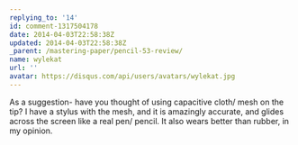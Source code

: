 ```yaml
---
replying_to: '14'
id: comment-1317504178
date: 2014-04-03T22:58:38Z
updated: 2014-04-03T22:58:38Z
_parent: /mastering-paper/pencil-53-review/
name: wylekat
url: ''
avatar: https://disqus.com/api/users/avatars/wylekat.jpg
---
```


As a suggestion- have you thought of using capacitive cloth/ mesh on
the tip? I have a stylus with the mesh, and it is amazingly accurate, and glides
across the screen like a real pen/ pencil. It also wears better than rubber, in
my opinion.
